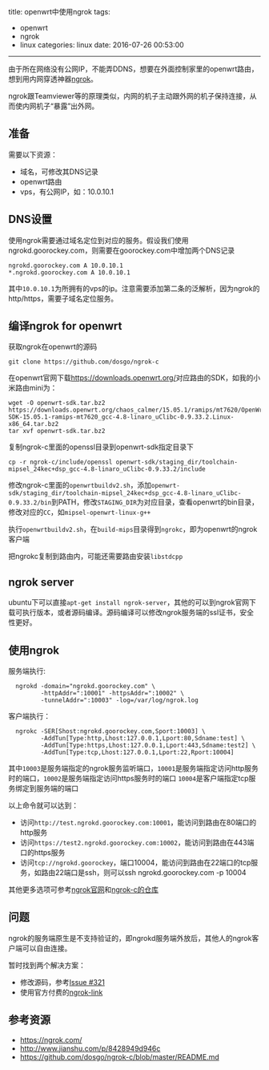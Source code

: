 title: openwrt中使用ngrok
tags:
  - openwrt
  - ngrok
  - linux
categories: linux
date: 2016-07-26 00:53:00
---


由于所在网络没有公网IP，不能弄DDNS，想要在外面控制家里的openwrt路由，想到用内网穿透神器[ngrok](https://ngrok.com/)。

ngrok跟Teamviewer等的原理类似，内网的机子主动跟外网的机子保持连接，从而使内网机子“暴露”出外网。

## 准备

需要以下资源：

- 域名，可修改其DNS记录
- openwrt路由
- vps，有公网IP，如：10.0.10.1

<!--more-->

## DNS设置

使用ngrok需要通过域名定位到对应的服务。假设我们使用ngrokd.goorockey.com，则需要在goorockey.com中增加两个DNS记录

    ngrokd.goorockey.com A 10.0.10.1
    *.ngrokd.goorockey.com A 10.0.10.1

其中`10.0.10.1`为所拥有的vps的ip。注意需要添加第二条的泛解析，因为ngrok的http/https，需要子域名定位服务。

## 编译ngrok for openwrt

获取ngrok在openwrt的源码

    git clone https://github.com/dosgo/ngrok-c

在openwrt官网下载<https://downloads.openwrt.org/>对应路由的SDK，如我的小米路由mini为：

    wget -O openwrt-sdk.tar.bz2 https://downloads.openwrt.org/chaos_calmer/15.05.1/ramips/mt7620/OpenWrt-SDK-15.05.1-ramips-mt7620_gcc-4.8-linaro_uClibc-0.9.33.2.Linux-x86_64.tar.bz2
    tar xvf openwrt-sdk.tar.bz2

复制ngrok-c里面的openssl目录到openwrt-sdk指定目录下

    cp -r ngrok-c/include/openssl openwrt-sdk/staging_dir/toolchain-mipsel_24kec+dsp_gcc-4.8-linaro_uClibc-0.9.33.2/include

修改ngrok-c里面的`openwrtbuildv2.sh`，添加`openwrt-sdk/staging_dir/toolchain-mipsel_24kec+dsp_gcc-4.8-linaro_uClibc-0.9.33.2/bin`到PATH，修改`STAGING_DIR`为对应目录，查看openwrt的bin目录，修改对应的`CC`，如`mipsel-openwrt-linux-g++`

执行`openwrtbuildv2.sh`，在`build-mips`目录得到`ngrokc`，即为openwrt的ngrok客户端

把ngrokc复制到路由内，可能还需要路由安装`libstdcpp`

## ngrok server

ubuntu下可以直接`apt-get install ngrok-server`，其他的可以到ngrok官网下载可执行版本，或者源码编译。源码编译可以修改ngrok服务端的ssl证书，安全性更好。

## 使用ngrok

服务端执行:

```
  ngrokd -domain="ngrokd.goorockey.com" \
         -httpAddr=":10001" -httpsAddr=":10002" \
         -tunnelAddr=":10003" -log=/var/log/ngrok.log
```

客户端执行：

```
  ngrokc -SER[Shost:ngrokd.goorockey.com,Sport:10003] \
         -AddTun[Type:http,Lhost:127.0.0.1,Lport:80,Sdname:test] \
         -AddTun[Type:https,Lhost:127.0.0.1,Lport:443,Sdname:test2] \
         -AddTun[Type:tcp,Lhost:127.0.0.1,Lport:22,Rport:10004]
```

其中`10003`是服务端指定的ngrok服务监听端口，`10001`是服务端指定访问http服务时的端口，`10002`是服务端指定访问https服务时的端口
`10004`是客户端指定tcp服务绑定到服务端的端口

以上命令就可以达到：

- 访问`http://test.ngrokd.goorockey.com:10001`，能访问到路由在80端口的http服务
- 访问`https://test2.ngrokd.goorockey.com:10002`，能访问到路由在443端口的https服务
- 访问`tcp://ngrokd.goorockey`，端口10004，能访问到路由在22端口的tcp服务，如路由22端口是ssh，则可以ssh ngrokd.goorockey.com -p 10004

其他更多选项可参考[ngrok官网](https://ngrok.com/)和[ngrok-c的仓库](https://github.com/dosgo/ngrok-c)

## 问题

ngrok的服务端原生是不支持验证的，即ngrokd服务端外放后，其他人的ngrok客户端可以自由连接。

暂时找到两个解决方案：

- 修改源码，参考[Issue #321](https://github.com/inconshreveable/ngrok/issues/321)
- 使用官方付费的[ngrok-link](https://ngrok.com/product/ngrok-link)


## 参考资源

- <https://ngrok.com/>
- <http://www.jianshu.com/p/8428949d946c>
- <https://github.com/dosgo/ngrok-c/blob/master/README.md>


